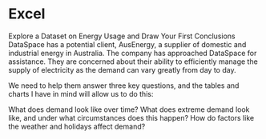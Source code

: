 # Excel
Explore a Dataset on Energy Usage and Draw Your First Conclusions
DataSpace has a potential client, AusEnergy, a supplier of domestic and industrial energy in Australia. The company has approached DataSpace for assistance. 
They are concerned about their ability to efficiently manage the supply of electricity as the demand can vary greatly from day to day.

We need to help them answer three key questions, and the tables and charts I have in mind will allow us to do this:

What does demand look like over time?
What does extreme demand look like, and under what circumstances does this happen?
How do factors like the weather and holidays affect demand?
